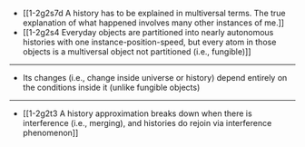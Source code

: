 - [[1-2g2s7d A history has to be explained in multiversal terms. The true explanation of what happened involves many other instances of me.]]
- [[1-2g2s4 Everyday objects are partitioned into nearly autonomous histories with one instance-position-speed, but every atom in those objects is a multiversal object not partitioned (i.e., fungible)]]
---
- Its changes (i.e., change inside universe or history) depend entirely on the conditions inside it (unlike fungible objects)
---
- [[1-2g2t3 A history approximation breaks down when there is interference (i.e., merging), and histories do rejoin via interference phenomenon]]
